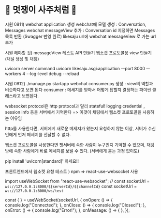 # 🦁 멋쟁이 사주처럼 🦁

시원 0811)
webchat application 생성
webchat에 모델 생성 : Conversation, Messages
webchat messageView 추가 : Conversation id 지정하면 Messages 목록 반환 (Swagger 반영 완료)
likesaju url에 webchat messageView 로 가는 url 추가 

시원 해야할 것)
messageView 테스트 API 만들기
웹소켓 프로토콜용 view 만들기 (채널 생성 및 채팅)

uvicorn server command
uvicorn likesaju.asgi:application --port 8000 --workers 4 --log-level debug --reload

시원 0812)
./manage.py startapp webchat
consumer.py 생성 : view의 역할과 비슷하다고 보면 된다 
consumer : 메세지를 받아서 어떻게 답할지 결정하는 파이썬 클래스라고 보면된다.

websocket protocol은 http protocol과 달리 stateful!
logging credential , session info 등을 서버에서 기억한다
=> 이것이 채팅에서 웹소켓 프로토콜을 사용하는 이유임

http를 사용한다면, 서버에게 새로운 메세지가 왔는지 요청하지 않는 이상,
서버가 수신인에게 먼저 메세지를 전달할 수 없다.

웹소켓 프로토콜을 사용한다면 챗서버에 속한 사람이 누구인지 기억할 수 있으며, 채팅방에 속한 사람에게 바로 메세지를 보낼 수 있다. (서버에게 묻는 과정 없이도) 

pip install 'uvicorn[standard]' 하세요!!

프론트엔드에서 웹소켓 요청 테스트 )
npm => react-use-websocket 사용


import useWebSocket from "react-use-websocket";
// const socketUrl = `ws://127.0.0.1:8000/${serverId}/${channelId}`
const socketUrl = `ws://127.0.0.1:8000/ws/test`

const { } = useWebSocket(socketUrl, {
    onOpen: () => {
      console.log("Connected");
    },
    onClose: () => {
      console.log("Closed!");
    },
    onError: () => {
      console.log("Error!");
    },
    onMessage: () => {
    },
  });
